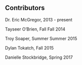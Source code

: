 ## Contributors 

Dr. Eric McGregor, 2013 - present

Tayseer O’Brien, Fall Fall 2014 

Troy Soaper, Summer Summer 2015

Dylan Tokatch, Fall 2015

Danielle Stockbridge, Spring 2017 
